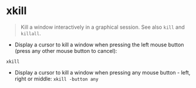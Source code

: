 # xkill

> Kill a window interactively in a graphical session.
> See also `kill` and `killall`.

- Display a cursor to kill a window when pressing the left mouse button (press any other mouse button to cancel):

`xkill`

- Display a cursor to kill a window when pressing any mouse button - left, right or middle:
`xkill -button any`
